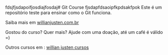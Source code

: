 fdsjfjsdapoifjosdiajfosdaj# Git Course
fjsdapfdsaoipfkpdsakfpok
Este é um repositório teste para ensinar como o Git funciona.

Saiba mais em [willianjusten.com.br](http://willianjusten.com.br)

Gostou do curso? Quer mais? Ajude com uma doação, até um café é válido =)

Outros cursos em : [willian justen cursos](http://willianjusten.teachable.com)
